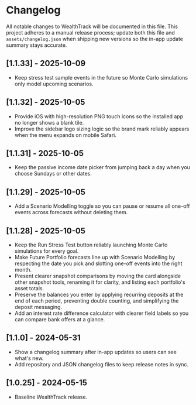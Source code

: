 # Changelog

All notable changes to WealthTrack will be documented in this file. This project adheres to a manual release process; update both this file and `assets/changelog.json` when shipping new versions so the in-app update summary stays accurate.

## [1.1.33] - 2025-10-09
- Keep stress test sample events in the future so Monte Carlo simulations only model upcoming scenarios.

## [1.1.32] - 2025-10-05
- Provide iOS with high-resolution PNG touch icons so the installed app no longer shows a blank tile.
- Improve the sidebar logo sizing logic so the brand mark reliably appears when the menu expands on mobile Safari.

## [1.1.31] - 2025-10-05
- Keep the passive income date picker from jumping back a day when you choose Sundays or other dates.

## [1.1.29] - 2025-10-05
- Add a Scenario Modelling toggle so you can pause or resume all one-off events across forecasts without deleting them.

## [1.1.28] - 2025-10-05
- Keep the Run Stress Test button reliably launching Monte Carlo simulations for every goal.
- Make Future Portfolio forecasts line up with Scenario Modelling by respecting the date you pick and slotting one-off events into the right month.
- Present clearer snapshot comparisons by moving the card alongside other snapshot tools, renaming it for clarity, and listing each portfolio's asset totals.
- Preserve the balances you enter by applying recurring deposits at the end of each period, preventing double counting, and simplifying the deposit messaging.
- Add an interest rate difference calculator with clearer field labels so you can compare bank offers at a glance.

## [1.1.0] - 2024-05-31
- Show a changelog summary after in-app updates so users can see what's new.
- Add repository and JSON changelog files to keep release notes in sync.

## [1.0.25] - 2024-05-15
- Baseline WealthTrack release.

